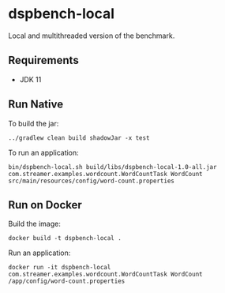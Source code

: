 # dspbench-local

Local and multithreaded version of the benchmark.

## Requirements

 - JDK 11

## Run Native

To build the jar:
```
../gradlew clean build shadowJar -x test
```

To run an application:

```
bin/dspbench-local.sh build/libs/dspbench-local-1.0-all.jar com.streamer.examples.wordcount.WordCountTask WordCount src/main/resources/config/word-count.properties 
```

## Run on Docker

Build the image:
```
docker build -t dspbench-local .
```

Run an application:
```
docker run -it dspbench-local com.streamer.examples.wordcount.WordCountTask WordCount /app/config/word-count.properties
```
